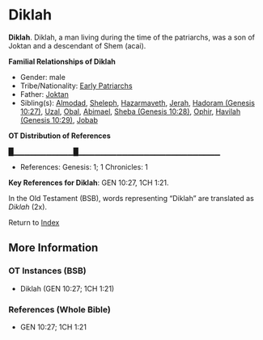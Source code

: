 # Diklah
**Diklah**. 
Diklah, a man living during the time of the patriarchs, was a son of Joktan and a descendant of Shem (acai). 




**Familial Relationships of Diklah**


* Gender: male
* Tribe/Nationality: [Early Patriarchs](../../../groups/md/acai/Earlypatriarchs.md)
* Father: [Joktan](Joktan.md)
* Sibling(s): [Almodad](Almodad.md), [Sheleph](Sheleph.md), [Hazarmaveth](Hazarmaveth.md), [Jerah](Jerah.md), [Hadoram (Genesis 10:27)](Hadoram.2.md), [Uzal](Uzal.md), [Obal](Obal.md), [Abimael](Abimael.md), [Sheba (Genesis 10:28)](Sheba.2.md), [Ophir](Ophir.md), [Havilah (Genesis 10:29)](Havilah.2.md), [Jobab](Jobab.md)


**OT Distribution of References**

█▁▁▁▁▁▁▁▁▁▁▁█▁▁▁▁▁▁▁▁▁▁▁▁▁▁▁▁▁▁▁▁▁▁▁▁▁▁
* References: Genesis: 1; 1 Chronicles: 1



**Key References for Diklah**: 
GEN 10:27, 1CH 1:21. 


In the Old Testament (BSB), words representing “Diklah” are translated as 
*Diklah* (2x). 




Return to [Index](00-Index.md)

## More Information

### OT Instances (BSB)

* Diklah (GEN 10:27; 1CH 1:21)



### References (Whole Bible)

* GEN 10:27; 1CH 1:21



